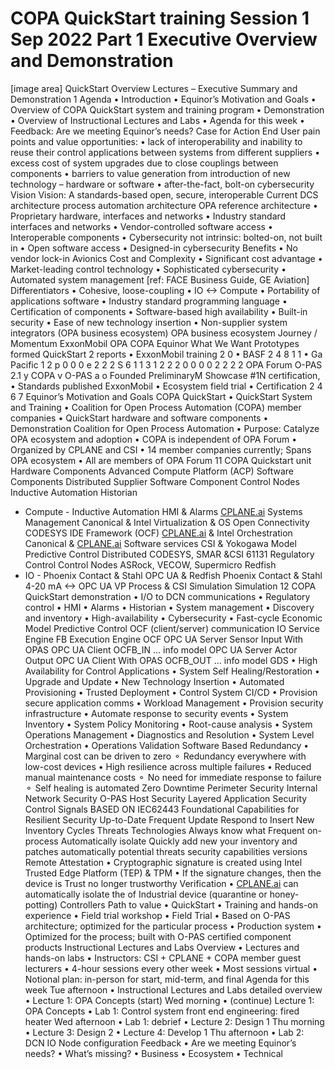 # COPA QuickStart training Session 1 Sep 2022 Part 1 Executive Overview and Demonstration

[image area]
QuickStart Overview Lectures –
Executive Summary and
Demonstration
1
Agenda
• Introduction
• Equinor’s Motivation and Goals
• Overview of COPA QuickStart system and training program
• Demonstration
• Overview of Instructional Lectures and Labs
• Agenda for this week
• Feedback: Are we meeting Equinor’s needs?
Case for Action
End User pain points and value opportunities:
• lack of interoperability and inability to reuse their control
applications between systems from different suppliers
• excess cost of system upgrades due to close couplings between
components
• barriers to value generation from introduction of new technology –
hardware or software
• after-the-fact, bolt-on cybersecurity
Vision
Vision: A standards-based open, secure, interoperable
Current DCS architecture process automation architecture
OPA reference architecture
• Proprietary hardware, interfaces and networks
• Industry standard interfaces and networks
• Vendor-controlled software access
• Interoperable components
• Cybersecurity not intrinsic: bolted-on, not built in • Open software access
• Designed-in cybersecurity
Benefits
• No vendor lock-in Avionics Cost and Complexity
• Significant cost advantage
• Market-leading control technology
• Sophisticated cybersecurity
• Automated system management
[ref: FACE Business Guide, GE Aviation]
Differentiators
• Cohesive, loose-coupling
• IO <-> Compute
• Portability of applications software
• Industry standard programming language
• Certification of components
• Software-based high availability
• Built-in security
• Ease of new technology insertion
• Non-supplier system integrators (OPA business ecosystem)
OPA business ecosystem
Journey / Momentum
ExxonMobil OPA COPA Equinor
What We Want Prototypes formed QuickStart
2
reports • ExxonMobil training
2
0
• BASF
2
4 8 1
1 • Ga Pacific 1 2 p
0 0 0 e
2 2 2 S
6 1 1 3
1 2 2 2
0 0 0 0
2 2 2 2
OPA Forum O-PAS 2.1 y COPA v O-PAS
a o
Founded PreliminaryM Showcase #1N certification,
• Standards published ExxonMobil
• Ecosystem
field trial
• Certification
2 4 6 7
Equinor’s Motivation and Goals
COPA QuickStart
• QuickStart System and Training
• Coalition for Open Process Automation (COPA) member companies
• QuickStart hardware and software components
• Demonstration
Coalition for Open
Process Automation
• Purpose: Catalyze OPA ecosystem and adoption
• COPA is independent of OPA Forum
• Organized by CPLANE and CSI
• 14 member companies currently; Spans OPA ecosystem
• All are members of OPA Forum
11
COPA Quickstart unit
Hardware Components
Advanced
Compute
Platform (ACP) Software Components
Distributed
Supplier Software Component
Control Nodes Inductive Automation Historian

- Compute - Inductive Automation HMI & Alarms
[CPLANE.ai](http://cplane.ai/) Systems Management
Canonical & Intel Virtualization & OS
Open Connectivity
CODESYS IDE
Framework (OCF)
[CPLANE.ai](http://cplane.ai/) & Intel Orchestration
Canonical & [CPLANE.ai](http://cplane.ai/) Software services
CSI & Yokogawa Model Predictive Control
Distributed
CODESYS, SMAR &CSI 61131 Regulatory Control
Control Nodes
ASRock, VECOW, Supermicro Redfish
- IO - Phoenix Contact & Stahl OPC UA & Redfish
Phoenix Contact & Stahl 4-20 mA <-> OPC UA
VP Process & CSI Simulation
Simulation
12
COPA QuickStart demonstration
• I/O to DCN communications
• Regulatory control
• HMI
• Alarms
• Historian
• System management
• Discovery and inventory
• High-availability
• Cybersecurity
• Fast-cycle Economic Model Predictive Control
OCF (client/server) communication
IO Service Engine FB Execution Engine
OCF
OPC UA Server
Sensor Input With OPAS OPC UA Client OCFB_IN …
info model
OPC UA Server
Actor Output OPC UA Client With OPAS OCFB_OUT …
info model
GDS
• High Availability for Control Applications
• System Self Healing/Restoration
• Upgrade and Update
• New Technology Insertion
• Automated Provisioning
• Trusted Deployment
• Control System CI/CD
• Provision secure application comms
• Workload Management
• Provision security infrastructure
• Automate response to security
events
• System Inventory
• System Policy Monitoring
• Root-cause analysis
• System Operations Management
• Diagnostics and Resolution
• System Level Orchestration
• Operations Validation
Software Based Redundancy
• Marginal cost can be driven to zero
⚬ Redundancy everywhere with low-cost devices
• High resilience across multiple failures
• Reduced manual maintenance costs
⚬ No need for immediate response to failure
⚬ Self healing is automated
Zero
Downtime
Perimeter Security
Internal Network
Security
O-PAS
Host Security
Layered Application
Security Control
Signals
BASED ON IEC62443
Foundational Capabilities for Resilient Security
Up-to-Date Frequent Update Respond to Insert New
Inventory Cycles Threats Technologies
Always know what Frequent on-process Automatically isolate Quickly add new
your inventory and patches automatically potential threats security capabilities
versions
Remote Attestation
• Cryptographic signature is created using
Intel Trusted Edge Platform (TEP) & TPM
• If the signature changes, then the device is
Trust
no longer trustworthy
Verification
• [CPLANE.ai](http://cplane.ai/) can automatically isolate the
of Industrial
device (quarantine or honey-potting)
Controllers
Path to value
• QuickStart
• Training and hands-on experience
• Field trial workshop
• Field Trial
• Based on O-PAS architecture; optimized for the particular process
• Production system
• Optimized for the process; built with O-PAS certified component products
Instructional Lectures and Labs Overview
• Lectures and hands-on labs
• Instructors: CSI + CPLANE + COPA member guest lecturers
• 4-hour sessions every other week
• Most sessions virtual
• Notional plan: in-person for start, mid-term, and final
Agenda for this week
Tue afternoon
• Instructional Lectures and Labs detailed overview
• Lecture 1: OPA Concepts (start)
Wed morning
• (continue) Lecture 1: OPA Concepts
• Lab 1: Control system front end engineering: fired heater
Wed afternoon
• Lab 1: debrief
• Lecture 2: Design 1
Thu morning
• Lecture 3: Design 2
• Lecture 4: Develop 1
Thu afternoon
• Lab 2: DCN IO Node configuration
Feedback
• Are we meeting Equinor’s needs?
• What’s missing?
• Business
• Ecosystem
• Technical